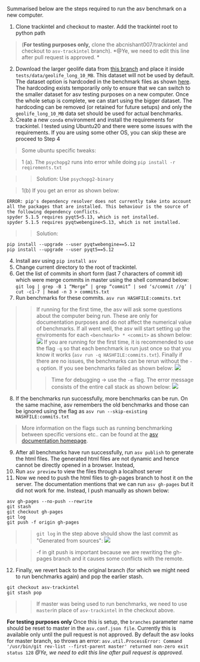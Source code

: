 Summarised below are the steps required to run the asv benchmark on a new computer.

1. Clone trackintel and checkout to master. Add the trackintel root to python path 

>(**For testing purposes only,** clone the abcnishant007/trackintel and checkout to `asv-trackintel` branch). 
*@Ye, we need to edit this line after pull request is approved. *

2. Download the larger geolife data from [this branch](https://github.com/abcnishant007/trackintel/tree/benchmark-files) and place it inside `tests/data/geolife_long_10_MB`. This dataset will not be used by default. The dataset option is hardcoded in the benchmark files as shown [here](https://github.com/abcnishant007/trackintel/blob/7b8c2ee2f12d98b59578cd0519aae6a5240ade4c/benchmarks/preprocessing_benchmarks.py#L6). The hardcoding exists temporarily only to ensure that we can switch to the smaller dataset for asv testing purposes on a new computer. Once the whole setup is complete, we can start using the bigger dataset. The hardcoding can be removed (or retained for future setups) and only the `geolife_long_10_MB` data set should be used for actual benchmarks.
3. Create a new `conda` environment and install the requirements for trackintel. I tested using Ubuntu20 and there were some issues with the requirements. If you are using some other OS, you can skip these are proceed to Step 4

> Some ubuntu specific tweaks:

>1 (a). The `psychopg2` runs into error while doing `pip install -r reqirements.txt`

>> Solution: Use `psychopg2-binary` 
    
> 1(b) If you get an error as shown below:
```
ERROR: pip's dependency resolver does not currently take into account all the packages that are installed. This behaviour is the source of the following dependency conflicts.
spyder 5.1.5 requires pyqt5<5.13, which is not installed.
spyder 5.1.5 requires pyqtwebengine<5.13, which is not installed.

```
>> Solution:
```
pip install --upgrade --user pyqtwebengine==5.12
pip install --upgrade --user pyqt5==5.12
```

4. Install asv using `pip install asv`
5. Change current directory to the root of trackintel. 
6. Get the list of commits in short form (last 7 characters of commit id) which were merge commits in master using the shell command below: 
```git log | grep -B 1 “Merge” | grep “commit” | sed ‘s/commit //g’ | cut -c1-7 | head -n 3 > commits.txt```
7. Run benchmarks for these commits. 
```asv run HASHFILE:commits.txt```
>> If running for the first time, the asv will ask some questions about the computer being run. These are only for documentation purposes and do not affect the numerical value of benchmarks. If all went well, the asv will start setting up the enviroments for each `<benchmark> * <commit>` as shown below:
>>![](https://i.imgur.com/r6pYhNB.png)
>> If you are running for the first time, it is recommended to use the flag `-q` so that each benchmark is run just once so that you know it works (`asv run -q HASHFILE:commits.txt`). Finally if there are no issues, the benchmarks can be rerun without the `-q` option. 
>> If you see benchmarks failed as shown below:
>> ![](https://i.imgur.com/r3vIcgm.png)
>>> Time for debugging → use the `-e` flag. The error message consists of the entire call stack as shown below:
>>>![](https://i.imgur.com/clGNgCJ.png)


8. If the benchmarks run successfully, more benchmarks can be run. On the same machine, asv remembers the old benchmarks and those can be ignored using the flag as ` asv run --skip-existing HASHFILE:commits.txt `
> More information on the flags such as running benchmarking between specific versions etc..  can be found at the [asv documentation homepage](https://asv.readthedocs.io/en/stable/commands.html).


9. After all benchmarks have run successfully, run 
```asv publish``` 
to generate the html files. The generated html files are not dynamic and hence cannot be directly opened in a browser. Instead, 
10. Run 
```asv preview``` 
to view the files through a localhost server
11. Now we need to push the html files to gh-pages branch to host it on the server. The documentation mentions that we can run `asv gh-pages` but it did not work for me. Instead, I push manually as shown below:
```
asv gh-pages --no-push --rewrite
git stash
git checkout gh-pages 
git log 
git push -f origin gh-pages 
```
>>`git log` in the step above should show the last commit as "Generated from sources": 
>>![](https://i.imgur.com/YKZkgAJ.png)

>>-f in git push is important because we are rewriting the gh-pages branch and it causes some conflicts with the remote. 
 
 
 
12. Finally, we revert back to the original branch (for which we might need to run benchmarks again) and pop the earlier stash.
```
git checkout asv-trackintel
git stash pop
```
>> If master was being used to run benchmarks, we need to use `master`in place of `asv-trackintel` in the checkout above.

**For testing purposes only**
 Once this is setup, the `branches` parameter name should be reset to master in the `asv.conf.json file`. Currently this is available only until the pull request is not approved. By default the asv looks for master branch, so throws an error: 
 ```asv.util.ProcessError: Command '/usr/bin/git rev-list --first-parent master' returned non-zero exit status 128```
 *@Ye, we need to edit this line after pull request is approved.*
 
 
